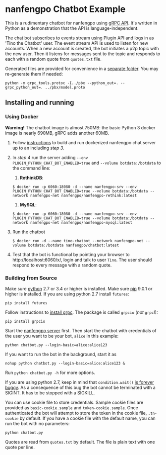 # nanfengpo Chatbot Example

This is a rudimentary chatbot for nanfengpo using [gRPC API](../pbx/). It's written in Python as a demonstration
that the API is language-independent.

The chat bot subscribes to events stream using Plugin API and logs in as 'Tino the Chatbot' user. The event stream API is used to listen for new accounts. When a new account is created, the bot initiates a p2p topic with the new user. Then it listens for messages sent to the topic and responds to each with a random quote from `quotes.txt` file.

Generated files are provided for convenience in a [separate folder](../pbx). You may re-generate them if needed:
```
python -m grpc_tools.protoc -I../pbx --python_out=. --grpc_python_out=. ../pbx/model.proto
```

## Installing and running

### Using Docker

**Warning!** The chatbot image is almost 750MB: the basic Python 3 docker image is nearly 690MB, gRPC adds another 60MB.

1. Follow [instructions](../docker/README.md) to build and run dockerized nanfengpo chat server up to an including _step 3_.
	
2. In _step 4_ run the server adding `--env PLUGIN_PYTHON_CHAT_BOT_ENABLED=true` and `--volume botdata:/botdata` to the command line:
	1. **RethinkDB**:
	```
	$ docker run -p 6060:18080 -d --name nanfengpo-srv --env PLUGIN_PYTHON_CHAT_BOT_ENABLED=true --volume botdata:/botdata --network nanfengpo-net nanfengpo/nanfengpo-rethink:latest
	```
	1. **MySQL**:
	```
	$ docker run -p 6060:18080 -d --name nanfengpo-srv --env PLUGIN_PYTHON_CHAT_BOT_ENABLED=true --volume botdata:/botdata --network nanfengpo-net nanfengpo/nanfengpo-mysql:latest
	```
	
3. Run the chatbot
	```
	$ docker run -d --name tino-chatbot --network nanfengpo-net --volume botdata:/botdata nanfengpo/chatbot:latest
	```
	
4. Test that the bot is functional by pointing your browser to http://localhost:6060/x/, login and talk to user `Tino`. The user should respond to every message with a random quote.

	
### Building from Source

Make sure [python](https://www.python.org/) 2.7 or 3.4 or higher is installed. Make sure [pip](https://pip.pypa.io/en/stable/installing/) 9.0.1 or higher is installed. If you are using python 2.7 install `futures`:
```
pip install futures
```

Follow instructions to [install grpc](https://grpc.io/docs/quickstart/python.html#install-grpc). The package is called `grpcio` (*not* `grpc`!):
```
pip install grpcio
```

Start the [nanfengpo server](../INSTALL.md) first. Then start the chatbot with credentials of the user you want to be your bot, `alice` in this example:
```
python chatbot.py --login-basic=alice:alice123
```
If you want to run the bot in the background, start it as
```
nohup python chatbot.py --login-basic=alice:alice123 &
```
Run `python chatbot.py -h` for more options.

If you are using python 2.7, keep in mind that `condition.wait()` [is forever buggy](https://bugs.python.org/issue8844). As a consequence of this bug the bot cannot be terminated with a SIGINT. It has to be stopped with a SIGKILL.  

You can use cookie file to store credentials. Sample cookie files are provided as `basic-cookie.sample` and `token-cookie.sample`. Once authenticated the bot will attempt to store the token in the cookie file, `.tn-cookie` by default. If you have a cookie file with the default name, you can run the bot with no parameters:
```
python chatbot.py
```

Quotes are read from `quotes.txt` by default. The file is plain text with one quote per line.
